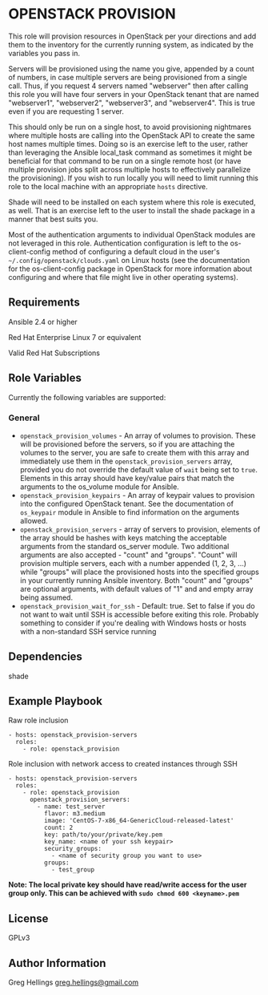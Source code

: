 OPENSTACK PROVISION
===========

This role will provision resources in OpenStack per your directions
and add them to the inventory for the currently running system, as
indicated by the variables you pass in.

Servers will be provisioned using the name you give, appended by a count
of numbers, in case multiple servers are being provisioned from a single
call. Thus, if you request 4 servers named "webserver" then after calling
this role you will have four servers in your OpenStack tenant that are
named "webserver1", "webserver2", "webserver3", and "webserver4". This is
true even if you are requesting 1 server.

This should only be run on a single host, to avoid provisioning nightmares
where multiple hosts are calling into the OpenStack API to create the same
host names multiple times. Doing so is an exercise left to the user, rather than
leveraging the Ansible local\_task command as sometimes it might be beneficial
for that command to be run on a single remote host (or have multiple provision
jobs split across multiple hosts to effectively parallelize the provisioning).
If you wish to run locally you will need to limit running this role to the
local machine with an appropriate `hosts` directive.

Shade will need to be installed on each system where this role is executed,
as well. That is an exercise left to the user to install the shade package in
a manner that best suits you.

Most of the authentication arguments to individual OpenStack modules are not
leveraged in this role. Authentication configuration is left to the os-client-config
method of configuring a default cloud in the user's `~/.config/openstack/clouds.yaml`
on Linux hosts (see the documentation for the os-client-config package in OpenStack
for more information about configuring and where that file might live in other
operating systems).

Requirements
------------

Ansible 2.4 or higher

Red Hat Enterprise Linux 7 or equivalent

Valid Red Hat Subscriptions

Role Variables
--------------

Currently the following variables are supported:

### General

* `openstack_provision_volumes` - An array of volumes to provision. These will
  be provisioned before the servers, so if you are attaching the volumes to the
  server, you are safe to create them with this array and immediately use them
  in the `openstack_provision_servers` array, provided you do not override the
  default value of `wait` being set to `true`. Elements in this array should have
  key/value pairs that match the arguments to the os\_volume module for Ansible.
* `openstack_provision_keypairs` - An array of keypair values to provision into
  the configured OpenStack tenant. See the documentation of `os_keypair` module
  in Ansible to find information on the arguments allowed.
* `openstack_provision_servers` - array of servers to provision, elements of
  the array should be hashes with keys matching the acceptable arguments from
  the standard os\_server module. Two additional arguments are also accepted -
  "count" and "groups". "Count" will provision multiple servers, each with a
  number appended (1, 2, 3, ...) while "groups" will place the provisioned
  hosts into the specified groups in your currently running Ansible inventory.
  Both "count" and "groups" are optional arguments, with default values of "1"
  and and empty array being assumed.
* `openstack_provision_wait_for_ssh` - Default: true. Set to false if you do not
  want to wait until SSH is accessible before exiting this role. Probably
  something to consider if you're dealing with Windows hosts or hosts with a
  non-standard SSH service running

Dependencies
------------

shade

Example Playbook
----------------

Raw role inclusion

```
- hosts: openstack_provision-servers
  roles:
    - role: openstack_provision
```

Role inclusion with network access to created instances through SSH

```
- hosts: openstack_provision-servers
  roles:
    - role: openstack_provision
      openstack_provision_servers:
        - name: test_server
          flavor: m3.medium
          image: 'CentOS-7-x86_64-GenericCloud-released-latest'
          count: 2
          key: path/to/your/private/key.pem
          key_name: <name of your ssh keypair>
          security_groups:
            - <name of security group you want to use>
          groups:
            - test_group
```

**Note: The local private key should have read/write access for the user group only. This can be achieved with `sudo chmod 600 <keyname>.pem`**

License
-------

GPLv3

Author Information
------------------

Greg Hellings <greg.hellings@gmail.com>
